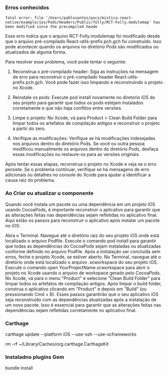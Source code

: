 

### Erros conhecidos

`fatal error: file '/Users/pablosantos/pocs/mistica-react-native/example/ios/Pods/Headers/Public/folly/RCT-Folly.modulemap'
      has been modified since the precompiled heade`

Esse erro indica que o arquivo RCT-Folly.modulemap foi modificado desde que o arquivo pré-compilado React-utils-prefix.pch.gch foi construído. Isso pode acontecer quando os arquivos no diretório Pods são modificados ou atualizados de alguma forma.

Para resolver esse problema, você pode tentar o seguinte:

1. Reconstrua o pré-compilado header: Siga as instruções na mensagem de erro para reconstruir o pré-compilado header React-utils-prefix.pch.gch. Você pode fazer isso limpando e reconstruindo o projeto no Xcode.

2. Reinstale os pods: Execute pod install novamente no diretório iOS do seu projeto para garantir que todos os pods estejam instalados corretamente e que não haja conflitos entre versões.

3. Limpe o projeto: No Xcode, vá para Product > Clean Build Folder para limpar todos os artefatos de compilação antigos e reconstruir o projeto a partir do zero.

4. Verifique as modificações: Verifique se há modificações indesejadas nos arquivos dentro do diretório Pods. Se você ou outra pessoa modificou manualmente os arquivos dentro do diretório Pods, desfaça essas modificações ou restaure-os para as versões originais.

Após tentar essas etapas, reconstrua o projeto no Xcode e veja se o erro persiste. Se o problema continuar, verifique se há mensagens de erro adicionais ou detalhes no console do Xcode para ajudar a identificar a causa raiz do problema.

### Ao Criar ou atualizar u componente

Quando você instala um pacote ou uma dependência em um projeto iOS usando CocoaPods, é importante reconstruir o aplicativo para garantir que as alterações feitas nas dependências sejam refletidas no aplicativo final. Aqui estão os passos para reconstruir o aplicativo após instalar um pacote no iOS:

Abra o Terminal.
Navegue até o diretório raiz do seu projeto iOS onde está localizado o arquivo Podfile.
Execute o comando pod install para garantir que todas as dependências do CocoaPods sejam instaladas ou atualizadas conforme definido no arquivo Podfile.
Após a instalação ser concluída sem erros, feche o projeto Xcode, se estiver aberto.
No Terminal, navegue até o diretório onde está localizado o arquivo .xcworkspace do seu projeto iOS.
Execute o comando open YourProjectName.xcworkspace para abrir o projeto no Xcode usando o arquivo de workspace gerado pelo CocoaPods.
No Xcode, vá para o menu "Product" e selecione "Clean Build Folder" para limpar todos os artefatos de compilação antigos.
Após limpar o build folder, construa o aplicativo clicando em "Product" e depois em "Build" (ou pressionando Cmd + B).
Esses passos garantirão que o seu aplicativo iOS seja reconstruído com as dependências atualizadas após a instalação de um novo pacote. Isso é essencial para garantir que as alterações feitas nas dependências sejam refletidas corretamente no aplicativo final.



### Carthage

carthage update --platform iOS --use-ssh --use-xcframeworks

rm -rf ~/Library/Caches/org.carthage.CarthageKit



### Instaladno plugins Gem
bundle install